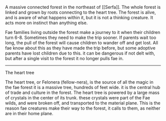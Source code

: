 
A massive connected forest in the northeast of [[Serfa]]. The whole forest is linked and grown by roots connecting to the heart tree. The forest is alive, and is aware of what happens within it, but it is not a thinking creature. It acts more on instinct than anything else.

Fae families living outside the forest make a journey to it when their children turn 6-8. Sometimes they need to make the trip sooner. If parents wait too long, the pull of the forest will cause children to wander off and get lost. All fae know about this as they have made the trip before, but some adoptive parents have lost children due to this. it can be dangerous if not delt with, but after a single visit to the forest it no longer pulls fae in.
__________ 
The heart tree

The heart tree, or Felonera (fellow-nera), is the source of all the magic in the fae forest it is a massive tree, hundreds of feet wide. it is the central hub of trade and culture in the forest. The heart tree is powered by a large mass of crystals in the center of its trunk. these crystals were part of the Fae wilds, and were broken off, and transported to the material plane. This is the reason fae creatures make their way to the forest, it calls to them, as neither are in their home plane.